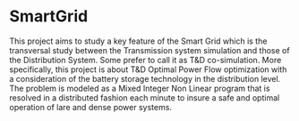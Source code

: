 # SmartGrid
This project aims to study a key feature of the Smart Grid which is the transversal study between the Transmission system simulation and those of the Distribution System. Some prefer to call it as T&amp;D co-simulation. More specifically, this project is about T&amp;D Optimal Power Flow optimization with a consideration of the battery storage technology in the distribution level. The problem is modeled as a Mixed Integer Non Linear program that is resolved in a distributed fashion each minute to insure a safe and optimal operation of lare and dense power systems.  
